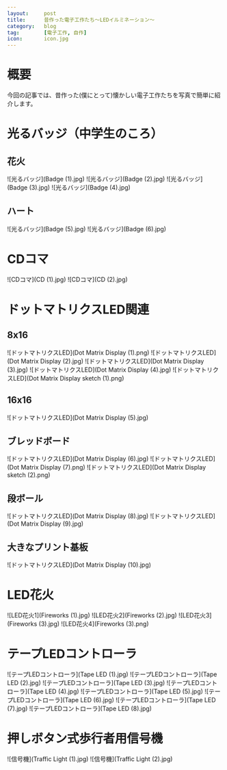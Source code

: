 ```yaml
---
layout:		post
title:		昔作った電子工作たち～LEDイルミネーション～
category:	blog
tag:		[電子工作, 自作]
icon:		icon.jpg
---
```


# 概要

今回の記事では、昔作った(僕にとって)懐かしい電子工作たちを写真で簡単に紹介します。

# 光るバッジ（中学生のころ）

## 花火

![光るバッジ](Badge (1).jpg)
![光るバッジ](Badge (2).jpg)
![光るバッジ](Badge (3).jpg)
![光るバッジ](Badge (4).jpg)

## ハート

![光るバッジ](Badge (5).jpg)
![光るバッジ](Badge (6).jpg)

# CDコマ

![CDコマ](CD (1).jpg)
![CDコマ](CD (2).jpg)

# ドットマトリクスLED関連

## 8x16

![ドットマトリクスLED](Dot Matrix Display (1).png)
![ドットマトリクスLED](Dot Matrix Display (2).jpg)
![ドットマトリクスLED](Dot Matrix Display (3).jpg)
![ドットマトリクスLED](Dot Matrix Display (4).jpg)
![ドットマトリクスLED](Dot Matrix Display sketch (1).png)

## 16x16

![ドットマトリクスLED](Dot Matrix Display (5).jpg)

## ブレッドボード

![ドットマトリクスLED](Dot Matrix Display (6).jpg)
![ドットマトリクスLED](Dot Matrix Display (7).png)
![ドットマトリクスLED](Dot Matrix Display sketch (2).png)

## 段ボール

![ドットマトリクスLED](Dot Matrix Display (8).jpg)
![ドットマトリクスLED](Dot Matrix Display (9).jpg)

## 大きなプリント基板

![ドットマトリクスLED](Dot Matrix Display (10).jpg)

# LED花火

![LED花火1](Fireworks (1).jpg)
![LED花火2](Fireworks (2).jpg)
![LED花火3](Fireworks (3).jpg)
![LED花火4](Fireworks (3).png)

# テープLEDコントローラ

![テープLEDコントローラ](Tape LED (1).jpg)
![テープLEDコントローラ](Tape LED (2).jpg)
![テープLEDコントローラ](Tape LED (3).jpg)
![テープLEDコントローラ](Tape LED (4).jpg)
![テープLEDコントローラ](Tape LED (5).jpg)
![テープLEDコントローラ](Tape LED (6).jpg)
![テープLEDコントローラ](Tape LED (7).jpg)
![テープLEDコントローラ](Tape LED (8).jpg)

# 押しボタン式歩行者用信号機

![信号機](Traffic Light (1).jpg)
![信号機](Traffic Light (2).jpg)


